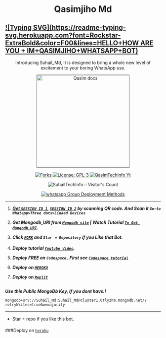  <h1 align="center"> Qasimjiho Md </h1> 
 
## [![Typing SVG](https://readme-typing-svg.herokuapp.com?font=Rockstar-ExtraBold&color=F00&lines=HELLO+HOW ARE YOU + IM+QASIMJIHO+WHATSAPP+BOT)](https://git.io/typing-svg)
<p align="center"> Introducing Suhail_Md, It is designed to bring a whole new level of excitement to your boring WhatsApp use. </p>

<p align="center">
  <a href="">
    <img alt="Qasim docs" height="300" src="https://imgur.com/DrUOnZR">
  </a>
</p>
  
   
<p align="center">
  <a href="" target="_blank">
    <img alt="Forks" src="https://img.shields.io/github/forks/Qasim/jiho-Md
  <a aria-label="qasim_Md is free to use" href="https://github.com/QasimjihoInfo/Suhail-Md/blob/main/LICENCE" target="_blank">
    <img alt="License: GPL-3" src="https://badges.frapsoft.com/os/gpl/gpl.png?v=103)](https://opensource.org/licenses/GPL-3.0/" target="_blank" />
  </a>
  <a aria-label="Qasimjiho_Md is free to use" href="https://imgur.com/DrUOnZR" target="_blank">
    <img alt="QasimTechInfo Yt" src="https://img.shields.io/youtube/channel/subscribers/UCU071AMRqcd5mfTdCgJFwPg" target="_blank" />
  </a>

</p>
<p align="center"><img src="https://profile-counter.glitch.me/{qasimjiho}/count.svg" alt="SuhailTechInfo :: Visitor's Count" /></p>
<p align="center">
 <a href="https://chat.whatsapp.com/CiqdwyiDV9eCR3xLe0Ttvi" target="_blank">
    <img alt="whatsapp Group" src="https://img.shields.io/badge/ Whatsapp Support Group -25D366?style=for-the-badge&logo=whatsapp&logoColor=white" />
  </







  
 
## Deployment Methods
---
1.  ***Get [`SESSION ID 1`](https://replit.com/@SuhailTechInfo/Suhail-Md?v=1), [`SESSION ID 2`](https://replit.com/@SuhailTechInfo/Secktor-Bot?v=1) by scanning QR code. And Scan it `Go-to Whatapp>Three dots>Linked Devices`***
2.  ***Get Mongodb_URI from [`Mongodb site`](https://www.mongodb.com/) | Watch Tutorial [`To Get Mongodb_URI`](https://youtu.be/6rnftFl0fAI).***
3.  ***Click [`FORK`](https://github.com/SuhailTechInfo/Suhail-Md/fork) and `Star ⭐ Repository` if you Like that Bot.***
4.  ***Deploy tutorial [`Youtube Video`](https://youtu.be/6rnftFl0fAI).***

5.  ***Deploy FREE on `Codespace,` First see [`Codespace tutorial`](https://youtu.be/3NdJb6_1cJM)***
6.  ***Deploy on [`HEROKU`](https://dashboard.heroku.com/new?template=https://github.com/SuhailTechInfo/Suhail-Md)***
7.  ***Deploy on [`Replit`](https://replit.com/github/SuhailTechInfo/Suhail-Md)***

##


***Use this Public MongoDb Key, If you dont have.!***
```
mongodb+srv://Suhail_Md:Suhail_Md@cluster1.0tlyzhm.mongodb.net/?retryWrites=true&w=majority
```
---

- Star ⭐ repo if you like this bot.



###Deploy on [`heroku`]( https://dashboard.heroku.com/new?template=https://github.com/SuhailTechInfo/Suhail-Md)
